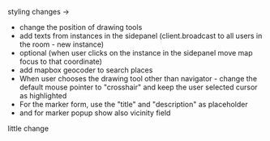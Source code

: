 styling changes ->

- change the position of drawing tools
- add texts from instances in the sidepanel (client.broadcast to all users in the room - new instance)
- optional (when user clicks on the instance in the sidepanel move map focus to that coordinate)
- add mapbox geocoder to search places
- When user chooses the drawing tool other than navigator - change the default mouse pointer to "crosshair" and keep the user selected cursor as highlighted
- For the marker form, use the "title" and "description" as placeholder
- and for marker popup show also vicinity field

little change
